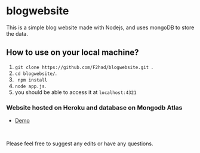 # blogwebsite

This is a simple blog website made with Nodejs, and uses mongoDB to store the data.
## How to use on your local machine?
1. ```git clone https://github.com/F2had/blogwebsite.git ```.
2. ``` cd blogwebsite/ ```.
3. ``` npm install```
4. ```node app.js```.
5. you should be able to access it at ```localhost:4321```



### Website hosted on Heroku and database on Mongodb Atlas


- [Demo](https://blogpost.f2had.me/)




<br>

Please feel free to suggest any edits or have any questions.
